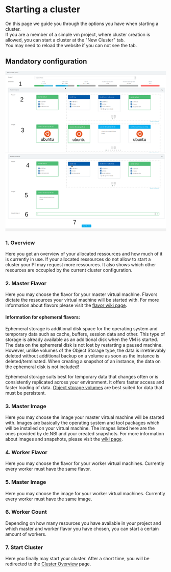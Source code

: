 # Starting a cluster

On this page we guide you through the options you have when starting a cluster.  
If you are a member of a simple vm project, where cluster creation is allowed, you can start a cluster at the "New Cluster" tab.  
You may need to reload the website if you can not see the tab.

## Mandatory configuration
![overview_one](./img/new_cluster/master_overview.png)
![overview_two](./img/new_cluster/worker.png)


### 1. Overview
Here you get an overview of your allocated ressources and how much of it is currently in use. If your allocated ressources do not allow to start a cluster your PI may request more ressources.
It also shows which other resources are occupied by the current cluster configuration.

### 2. Master Flavor
Here you may choose the flavor for your master virtual machine. Flavors dictate the ressources your virtual machine will be started with. For more information about flavors please visit the [flavor wiki page](../Concept/flavors.md).

#### Information for ephemeral flavors:
Ephemeral storage is additional disk space for the operating system and temporary data such as cache, buffers, session data and other. This type of storage is already available as an additional disk when the VM is started.  The data on the ephemeral disk is not lost by restarting a paused machine. However, unlike volumes of the Object Storage type, the data is irretrievably deleted without additional backup on a volume as soon as the instance is deleted/terminated. When creating a snapshot of an instance, the data on the ephemeral disk is not included! 

Ephemeral storage suits best for temporary data that changes often or is consistently replicated across your environment. It offers faster access and faster loading of data.
[Object storage volumes](#1-volumes) are best suited for data that must be persistent.

### 3. Master Image
Here you may choose the image your master virtual machine will be started with. Images are basically the operating system and tool packages which will be installed on your virtual machine. The images listed here are the ones provided by de.NBI and your created snapshots. For more information about images and snapshots, please visit the [wiki page](./snapshots.md).


### 4. Worker Flavor
Here you may choose the flavor for your worker virtual machines.
Currently every worker must have the same flavor.

### 5. Master Image
Here you may choose the image for your worker virtual machines.
Currently every worker must have the same image.

### 6. Worker Count
Depending on how many resources you have available in your project and which master and worker flavor you have chosen, you can start a certain amount of workers.

### 7. Start Cluster
Here you finally may start your cluster. After a short time, you will be redirected to the [Cluster Overview](./cluster_overview.md) page.
